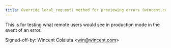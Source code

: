 ```yaml
---
title: Override local_request? method for previewing errors (wincent.com, 9d5b9a1)
---
```


This is for testing what remote users would see in production mode in the event of an error.

Signed-off-by: Wincent Colaiuta &lt;win@wincent.com&gt;
